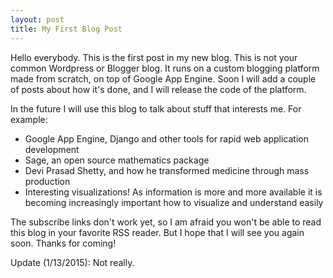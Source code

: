 ```yaml
---
layout: post
title: My First Blog Post
---
```



Hello everybody. This is the first post in my new blog. This is not your common Wordpress or Blogger blog. It runs on a custom blogging platform made from scratch, on top of Google App Engine. Soon I will add a couple of posts about how it's done, and I will release the code of the platform.


<p>
In the future I will use this blog to talk about stuff that interests me. For example:
<ul>
  <li>Google App Engine, Django and other tools for rapid web application development</li>
  <li>Sage, an open source mathematics package</li>
  <li>Devi Prasad Shetty, and how he transformed medicine through mass production</li>
  <li>Interesting visualizations! As information is more and more available it is becoming increasingly important how to visualize and understand easily</li>
</ul>
</p>
<p>
The subscribe links don't work yet, so I am afraid you won't be able to read this blog in your favorite RSS reader. But I hope that I will see you again soon. Thanks for coming!
</p>

Update (1/13/2015): Not really.